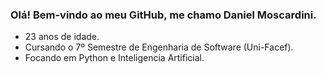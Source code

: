 ### Olá! Bem-vindo ao meu GitHub, me chamo Daniel Moscardini.
- 23 anos de idade. 
- Cursando o 7º Semestre de Engenharia de Software (Uni-Facef).
- Focando em Python e Inteligencia Artificial.
